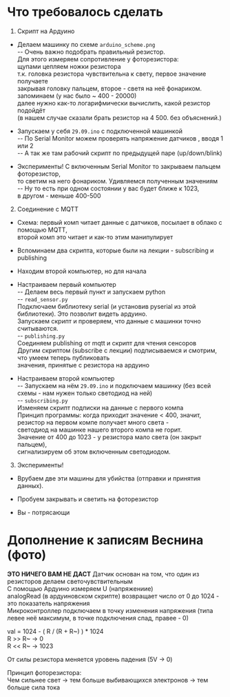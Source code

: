 # Что требовалось сделать

1. Скрипт на Ардуино  

- Делаем машинку по схеме `arduino_scheme.png`  
  -- Очень важно подобрать правильный резистор.   
     Для этого измеряем сопротивление у фоторезистора:  
	щупами цепляем ножки резистора  
	т.к. головка резистора чувствительна к свету, первое значение получаете   
	закрывая головку пальцем, второе - светя на неё фонариком.  
	запоминаем (у нас было ~ 400 - 20000)  
	далее нужно как-то логарифмически вычислить, какой резистор подойдёт  
	(в нашем случае сказали брать резистор на 4 500. без объяснений.)  

- Запускаем у себя `29.09.ino` с подключенной машинкой  
  -- По Serial Monitor можем проверять напряжение датчиков , вводя 1 или 2  
  -- А так же там рабочий скрипт по предыдущей паре (up/down/blink)  

- Эксперименты! С включенным Serial Monitor то закрываем пальцем фоторезистор,  
  то светим на него фонариком. Удивляемся полученным значениям  
  -- Ну то есть при одном состоянии у вас будет ближе к 1023,  
     в другом - меньше 400-500  

2. Соединение с MQTT  

- Схема: первый комп читает данные с датчиков, посылает в облако с помощью MQTT,  
  второй комп это читает и как-то этим манипулирует  

- Вспоминаем два скрипта, которые были на лекции - subscribing и publishing  

- Находим второй компьютер, но для начала  

- Настраиваем первый компьютер  
  -- Делаем весь первый пункт и запускаем python  
  -- `read_sensor.py`  
	Подключаем библиотеку serial (и установив pyserial из этой библиотеки). Это позволит видеть ардуино.   
	Запускаем скрипт и проверяем, что данные с машинки точно считываются.  
  -- `publishing.py`  
	Соединяем publishing от mqtt и скрипт для чтения сенсоров  
	Другим скриптом (subscribe с лекции) подписываемся и смотрим, что умеем теперь публиковать  
	значения, принятые с резистора на ардуино  

- Настраиваем второй компьютер  
  -- Запускаем на нём `29.09.ino` и подключаем машинку (без всей схемы - нам нужен только светодиод на ней)  
  -- `subscribing.py`  
	Изменяем скрипт подписки на данные с первого компа  
	Принцип программы: когда приходит значение < 400, значит, резистор на первом компе получает много света -   
	светодиод на машинке нашего второго компа не горит.  
	Значение от 400 до 1023 - у резистора мало света (он закрыт пальцем),  
	сигнализируем об этом включенным светодиодом.  

3. Эксперименты!  

- Врубаем две эти машины для убийства (отправки и принятия данных).   

- Пробуем закрывать и светить на фоторезистор  
 
- Вы - потрясающи  

Дополнение к записям Веснина (фото)
===================================

**ЭТО НИЧЕГО ВАМ НЕ ДАСТ**
Датчик основан на том, что один из резисторов делаем светочувствительным  
С помощью Ардуино измеряем U (напряжениие)  
analogRead (в ардуиновском скрипте) возвращает число от 0 до 1024 - это показатель напряжения  
Микроконтроллер подключаем в точку изменения напряжения (типа левее неё максимум, в точке подключения спад, правее - 0)  

val = 1024 - ( R / (R + R~) ) * 1024   
R >> R~ →  0  
R << R~ →  1023  

От силы резистора меняется уровень падения (5V → 0)  

Принцип фоторезистора:  
Чем сильнее свет → тем больше выбивающихся электронов → тем больше сила тока  
